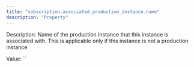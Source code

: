 ```yaml
---
title: "subscription.associated_production_instance.name"
description: "Property"
---
```


Description: Name of the production instance that this instance is
			associated with. This is applicable only if this instance is not a
			production instance

Value: ``